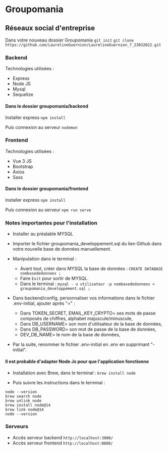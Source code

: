 # Groupomania
## Réseaux social d'entreprise
Dans votre nouveau dossier Groupomania
`git init`
`git clone https://github.com/LaurelineGuernion/LaurelineGuernion_7_23032022.git`

### Backend
Technologies utilisées :
- Express
- Node JS
- Mysql
- Sequelize

#### Dans le dossier groupomania/backend
Installer express 
`npm install`

Puis connexion au serveur
`nodemon`

### Frontend
Technologies utilisées :
- Vue 3 JS
- Bootstrap
- Axios
- Sass

#### Dans le dossier groupomania/frontend
Installer express 
`npm install`

Puis connexion au serveur 
`npm run serve`

### Notes importantes pour l'installation
* Installer au préalable MYSQL

* Importer le fichier groupomania_developpement.sql du lien Github dans votre nouvelle base de données manuellement.
* Manipulation dans le terminal :
    - Avant tout, créer dans MYSQL la base de données : `CREATE DATABASE nombasededonnees ;`
    - Faire `Exit` pour sortir de MYSQL.
    - Dans le terminal : `mysql - u utilisateur -p nombasededonnees < groupomania_developpement.sql ;`

* Dans backend/config, personnaliser vos informations dans le fichier .env-initial, ajouter après "=" :
    - Dans TOKEN_SECRET, EMAIL_KEY_CRYPTO= ses mots de passe composés de chiffres, alphabet majuscule/minuscule,
    - Dans DB_USERNAME= son nom d'utilisateur de la base de données,
    - Dans DB_PASSWORD=  son mot de passe de la base de données,
    - DEV_DB_NAME= le nom de la base de données,
* Par la suite, renommer le fichier .env-initial en .env en supprimant "-initial".

#### Il est probable d'adapter Node Js pour que l'application fonctionne
- Installation avec Brew, dans le terminal :
`brew install node`

- Puis suivre les instructions dans le terminal :
```
node --version
brew search node
brew unlink node
brew install node@14
brew link node@14
node --version
```

### Serveurs
* Accès serveur backend `http://localhost:3000/`
* Accès serveur frontend `http://localhost:8080/`
